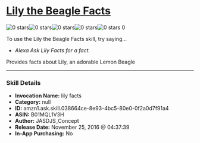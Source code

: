 # [Lily the Beagle Facts](http://alexa.amazon.com/#skills/amzn1.ask.skill.038664ce-8e93-4bc5-80e0-0f2a0d7f91a4)
![0 stars](../../images/ic_star_border_black_18dp_1x.png)![0 stars](../../images/ic_star_border_black_18dp_1x.png)![0 stars](../../images/ic_star_border_black_18dp_1x.png)![0 stars](../../images/ic_star_border_black_18dp_1x.png)![0 stars](../../images/ic_star_border_black_18dp_1x.png) 0

To use the Lily the Beagle Facts skill, try saying...

* *Alexa Ask Lily Facts for a fact.*

Provides facts about Lily, an adorable Lemon Beagle

***

### Skill Details

* **Invocation Name:** lily facts
* **Category:** null
* **ID:** amzn1.ask.skill.038664ce-8e93-4bc5-80e0-0f2a0d7f91a4
* **ASIN:** B01MQL1V3H
* **Author:** JASDJS_Concept
* **Release Date:** November 25, 2016 @ 04:37:39
* **In-App Purchasing:** No
